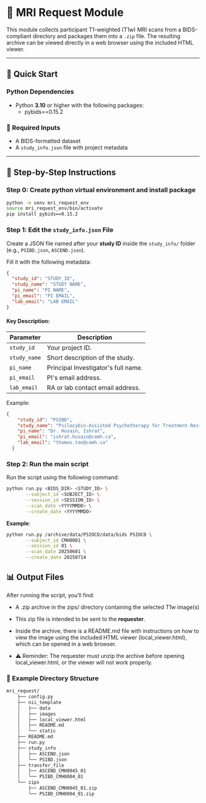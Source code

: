 # 🧠 MRI Request Module

This module collects participant T1-weighted (T1w) MRI scans from a BIDS-compliant directory and packages them into a `.zip` file. The resulting archive can be viewed directly in a web browser using the included HTML viewer.

---

## 🚀 Quick Start

### Python Dependencies
- Python **3.10** or higher with the following packages:
    - pybids==0.15.2   
### 📁 Required Inputs

- A BIDS-formatted dataset
- A `study_info.json` file with project metadata

---

## 📝 Step-by-Step Instructions

### Step 0: Create python virtual environment and install package
```bash
python -m venv mri_request_env 
source mri_request_env/bin/activate 
pip install pybids==0.15.2
```
### Step 1: Edit the `study_info.json` File

Create a JSON file named after your **study ID** inside the `study_info/` folder (e.g., `PSIBD.json`, `ASCEND.json`).

Fill it with the following metadata:

```json
{
  "study_id": "STUDY_ID",
  "study_name": "STUDY NAME",
  "pi_name": "PI NAME",
  "pi_email": "PI EMAIL",
  "lab_email": "LAB EMAIL"
}
```

#### Key	Description:
| Parameter     | Description                                        |
|---------------|----------------------------------------------------|
| `study_id`    | Your project ID.                                   |
| `study_name`  | Short description of the study.                    |
| `pi_name`     | Principal Investigator's full name.                |
| `pi_email`    | PI's email address.                                |
| `lab_email`   | RA or lab contact email address.   |

Example:

```json
{
    "study_id": "PSIBD",
    "study_name": "Psilocybin-Assisted Psychotherapy for Treatment-Resistant Depression Study",
    "pi_name": "Dr. Husain, Ishrat",
    "pi_email": "ishrat.husain@camh.ca",
    "lab_email": "thomas.tan@camh.ca"
  }
```

### Step 2: Run the main script
Run the script using the following command:
```bash
python run.py <BIDS_DIR> <STUDY_ID> \
       --subject_id <SUBJECT_ID> \
       --session_id <SESSION_ID> \
       --scan_date <YYYYMMDD> \
       --create_date <YYYYMMDD>

```
**Example**:
```bash
python run.py /archive/data/PSIOCD/data/bids PSIOCD \
       --subject_id CMH0001 \
       --session_id 01 \
       --scan_date 20250601 \
       --create_date 20250714
```

## 📊 Output Files

After running the script, you’ll find:

 - A .zip archive in the zips/ directory containing the selected T1w image(s)

 - This zip file is intended to be sent to the **requester**.

 - Inside the archive, there is a README.md file with instructions on how to view the image using the included HTML viewer (local_viewer.html), which can be opened in a web browser.

 - ⚠️ Reminder: The requester must unzip the archive before opening local_viewer.html, or the viewer will not work properly.

### 📁 Example Directory Structure
```bash
mri_request/
    ├── config.py
    ├── nii_template
    │   ├── data
    │   ├── images
    │   ├── local_viewer.html
    │   ├── README.md
    │   └── static
    ├── README.md
    ├── run.py
    ├── study_info
    │   ├── ASCEND.json
    │   └── PSIBD.json
    ├── transfer_file
    │   ├── ASCEND_CMH0045_01
    │   └── PSIBD_CMH0004_01
    └── zips
        ├── ASCEND_CMH0045_01.zip
        └── PSIBD_CMH0004_01.zip
```